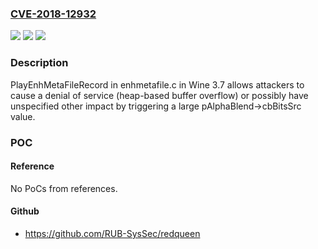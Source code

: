 ### [CVE-2018-12932](https://cve.mitre.org/cgi-bin/cvename.cgi?name=CVE-2018-12932)
![](https://img.shields.io/static/v1?label=Product&message=n%2Fa&color=blue)
![](https://img.shields.io/static/v1?label=Version&message=n%2Fa&color=blue)
![](https://img.shields.io/static/v1?label=Vulnerability&message=n%2Fa&color=brighgreen)

### Description

PlayEnhMetaFileRecord in enhmetafile.c in Wine 3.7 allows attackers to cause a denial of service (heap-based buffer overflow) or possibly have unspecified other impact by triggering a large pAlphaBlend->cbBitsSrc value.

### POC

#### Reference
No PoCs from references.

#### Github
- https://github.com/RUB-SysSec/redqueen

